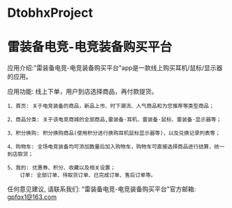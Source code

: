 # DtobhxProject
# 雷装备电竞-电竞装备购买平台

  应用介绍:"雷装备电竞-电竞装备购买平台"app是一款线上购买耳机/鼠标/显示器的应用。

  应用功能: 线上下单，用户到店选择商品，再付款提货。
  
    1、首页: 关于电竞装备的商品，新品上市、时下潮流、人气商品和为您推荐等类型商品；
    
    2、商品分类: 关于该电竞商城的全部商品,雷装备·耳机、雷装备·鼠标、雷装备·显示器等；
    
    3、积分换购: 积分换购商品(使用积分进行换购耳机鼠标显示器等)，以及兑换记录列表等；
    
    4、购物车: 全场电竞装备均可添加数量后加入购物车，购物车可直接选择商品进行结算，统一到店取货；
    
    5、我的: 优惠券、积分、收藏以及相关设置；
        订单: 全部订单、待取货订单、已完成订单、售后订单等。

  任何意见建议, 请联系我们: 
  "雷装备电竞-电竞装备购买平台"官方邮箱: gpfqx1@163.com
